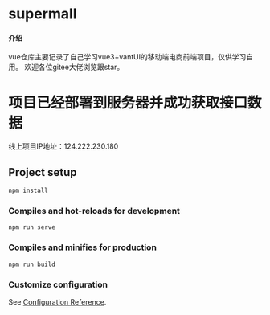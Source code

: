 # supermall

#### 介绍
vue仓库主要记录了自己学习vue3+vantUI的移动端电商前端项目，仅供学习自用。
欢迎各位gitee大佬浏览跟star。

# 项目已经部署到服务器并成功获取接口数据
线上项目IP地址：124.222.230.180

## Project setup
```
npm install
```

### Compiles and hot-reloads for development
```
npm run serve
```

### Compiles and minifies for production
```
npm run build
```

### Customize configuration
See [Configuration Reference](https://cli.vuejs.org/config/).

